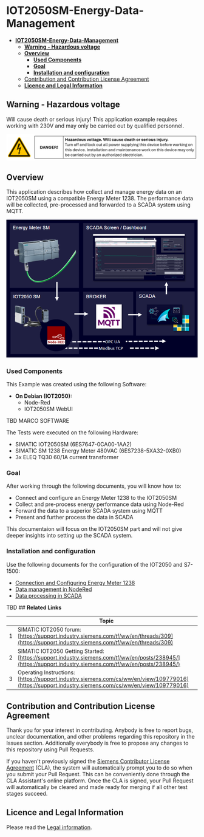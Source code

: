 # **IOT2050SM-Energy-Data-Management**

- [**IOT2050SM-Energy-Data-Management**](#iot2050sm-energy-data-management)
  - [**Warning - Hazardous voltage**](#warning---hazardous-voltage)
  - [**Overview**](#overview)
    - [**Used Components**](#used-components)
    - [**Goal**](#goal)
    - [**Installation and configuration**](#installation-and-configuration)
  - [Contribution and Contribution License Agreement](#contribution-and-contribution-license-agreement)
  - [**Licence and Legal Information**](#licence-and-legal-information)

## **Warning - Hazardous voltage**

Will cause death or serious injury! This application example requires working with 230V and may only be carried out by qualified personnel.

![warning](docs/graphics/0-voltage-warning.png)

## **Overview**

This application describes how collect and manage energy data on an IOT2050SM using a compatible Energy Meter 1238. The performance data will be collected, pre-processed and forwarded to a SCADA system using MQTT.

![Overview](docs/graphics/1-1-overview.png)

### **Used Components**

This Example was created using the following Software:

- **On Debian (IOT2050):**
  - Node-Red
  - IOT2050SM WebUI

TBD MARCO SOFTWARE

The Tests were executed on the following Hardware:

- SIMATIC IOT2050SM (6ES7647-0CA00-1AA2)
- SIMATIC SM 1238 Energy Meter 480VAC (6ES7238-5XA32-0XB0)
- 3x ELEQ TQ30 60/1A current transformer

### **Goal**

After working through the following documents, you will know how to:

- Connect and configure an Energy Meter 1238 to the IOT2050SM
- Collect and pre-process energy performance data using Node-Red
- Forward the data to a superior SCADA system using MQTT
- Present and further process the data in SCADA

This documentaion will focus on the IOT2050SM part and will not give deeper insights into setting up the SCADA system.

### **Installation and configuration**

Use the following documents for the configuration of the IOT2050 and S7-1500:

- [Connection and Configuring Energy Meter 1238](docs/README_ConnectingEnergyMeter.md)
- [Data management in NodeRed](docs/README_DataManagementNodeRed.md)
- [Data processing in SCADA](docs/README_ScadaData.md)

TBD ## **Related Links**

||Topic|
|-|-|
|1|SIMATIC IOT2050 forum: [https://support.industry.siemens.com/tf/ww/en/threads/309](https://support.industry.siemens.com/tf/ww/en/threads/309)|
|2|SIMATIC IOT2050 Getting Started: [https://support.industry.siemens.com/tf/ww/en/posts/238945/](https://support.industry.siemens.com/tf/ww/en/posts/238945/)|
|3|Operating Instructions: [https://support.industry.siemens.com/cs/ww/en/view/109779016](https://support.industry.siemens.com/cs/ww/en/view/109779016)|

## Contribution and Contribution License Agreement

Thank you for your interest in contributing. Anybody is free to report bugs, unclear documentation, and other problems regarding this repository in the Issues section.
Additionally everybody is free to propose any changes to this repository using Pull Requests.

If you haven't previously signed the [Siemens Contributor License Agreement](https://cla-assistant.io/industrial-edge/) (CLA), the system will automatically prompt you to do so when you submit your Pull Request. This can be conveniently done through the CLA Assistant's online platform. Once the CLA is signed, your Pull Request will automatically be cleared and made ready for merging if all other test stages succeed.

## **Licence and Legal Information**

Please read the [Legal information](LICENSE.md).
